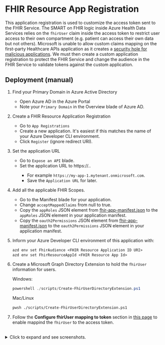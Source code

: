 # FHIR Resource App Registration

This application registration is used to customize the access token sent to the FHIR Service. The SMART on FHIR logic inside Azure Health Data Services relies on the `fhirUser` claim inside the access token to restrict user access to their own compartment (e.g. patient can access their own data but not others). Microsoft is unable to allow custom claims mapping on the first-party Healthcare APIs application as it creates a [security hole for malicious applications](https://learn.microsoft.com/azure/active-directory/develop/reference-app-manifest#acceptmappedclaims-attribute). We must then create a custom application registration to protect the FHIR Service and change the audience in the FHIR Service to validate tokens against the custom application.

## Deployment (manual)

1. Find your Primary Domain in Azure Active Directory
    - Open Azure AD in the Azure Portal
    - Note your `Primary Domain` in the Overview blade of Azure AD.
1. Create a FHIR Resource Application Registration
    - Go to `App Registrations`
    - Create a new application. It's easiest if this matches the name of your Azure Developer CLI environment.
    - Click `Register` (ignore redirect URI).
1. Set the application URL
    - Go to `Expose an API` blade.
    - Set the application URL to https://<app-registration-name>.<Azure AD Primary Domain>.
        - For example `https://my-app-1.mytenant.onmicrosoft.com`.
        - Save the `Application URL` for later.
1. Add all the applicable FHIR Scopes.
    - Go to the Manifest blade for your application.
    - Change `acceptMappedClaims` from null to true.
    - Copy the `appRoles` JSON element from [fhir-app-manifest.json](./fhir-app-manifest.json) to the `appRoles` JSON element in your application manifest.
    - Copy the `oauth2Permissions` JSON element from [fhir-app-manifest.json](./fhir-app-manifest.json) to the `oauth2Permissions` JSON element in your application manifest.
1. Inform your Azure Developer CLI environment of this application with:
    ```
    azd env set FhirAudience <FHIR Resource Application ID URI>
    azd env set FhirResourceAppId <FHIR Resource App Id>
    ```
1. Create a Microsoft Graph Directory Extension to hold the `fhirUser` information for users.
    
    Windows:
    ```powershell
    powershell ./scripts/Create-FhirUserDirectoryExtension.ps1
    ```
    
    Mac/Linux
    ```bash
    pwsh ./scripts/Create-FhirUserDirectoryExtension.ps1
    ```
1. Follow the **Configure fhirUser mapping to token** section in [this page](./set-fhir-user-mapping.md) to enable mappind the `fhirUser` to the access token.

<br />
<details>
<summary>Click to expand and see screenshots.</summary>

![](./images/fhir_resource_app_primary_domain.png)
![](./images/fhir_resource_app_new_app.png)
![](./images/fhir_resource_app_new_app2.png)
![](./images/fhir_resource_app_set_uri.png)
![](./images/fhir_resource_app_set_uri2.png)
![](./images/fhir_resource_app_manifest.png)
</details>

